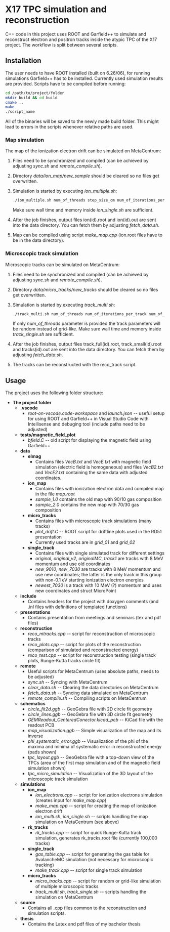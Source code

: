 # X17 TPC simulation and reconstruction
C++ code in this project uses ROOT and Garfield++ to simulate and reconstruct electron and positron tracks inside the atypic TPC of the X17 project. The workflow is split between several scripts.

## Installation
The user needs to have ROOT installed (built on 6.26/06), for running simulations Garfield++ has to be installed. Currently used simulation results are provided.
Scripts have to be compiled before running:

```bash
cd /path/to/project/folder
mkdir build && cd build
cmake ..
make
./script_name
```

All of the binaries will be saved to the newly made build folder. This might lead to errors in the scripts whenever relative paths are used.

### Map simulation
The map of the ionization electron drift can be simulated on MetaCentrum:
1. Files need to be synchronized and compiled (can be achieved by adjusting *sync.sh* and *remote_compile.sh*).
2. Directory *data/ion_map/new_sample* should be cleared so no files get overwritten.
3. Simulation is started by executing *ion_multiple.sh*:

    ```bash
    ./ion_multiple.sh num_of_threads step_size_cm num_of_iterations_per_electron
    ```
    Make sure wall time and memory inside *ion_single.sh* are sufficient.
4. After the job finishes, output files ion(id).root and ion(id).out are sent into the data directory. You can fetch them by adjusting *fetch_data.sh*.
5. Map can be compiled using script *make_map.cpp* (ion.root files have to be in the data directory).

### Microscopic track simulation
Microscopic tracks can be simulated on MetaCentrum:
1. Files need to be synchronized and compiled (can be achieved by adjusting *sync.sh* and *remote_compile.sh*).
2. Directory *data/micro_tracks/new_tracks* should be cleared so no files get overwritten.
3. Simulation is started by executing *track_multi.sh*:

    ```bash
    ./track_multi.sh num_of_threads num_of_iterations_per_track num_of_angle_bins num_of_energy_bins
    ```
    If only *num_of_threads* parameter is provided the track parameters will be random instead of grid-like. Make sure wall time and memory inside *track_single.sh* are sufficient.
4. After the job finishes, output files track_full(id).root, track_small(id).root and tracks(id).out are sent into the data directory. You can fetch them by adjusting *fetch_data.sh*.
5. The tracks can be reconstructed with the reco_track script.

## Usage
The project uses the following folder structure:
- **The project folder**
    - **.vscode**
        - *root-on-vscode.code-workspace* and *launch.json* -- useful setup for using ROOT and Garfield++ in Visual Studio Code with Intellisense and debuging tool (include paths need to be adjusted)
    - **tests/magnetic_field_plot**
        - *bfield.C* -- old script for displaying the magnetic field using Garfield++
    - **data**
        - **elmag**
            - Contains files *VecB.txt* and *VecE.txt* with magnetic field simulation (electric field is homogeneous) and files *VecB2.txt* and *VecE2.txt* containing the same data with adjusted coordinates.
        - **ion_map**
            - Contains files with ionization electron data and compiled map in the file *map.root*
            - *sample_1.0* contains the old map with 90/10 gas composition
            - *sample_2.0* contains the new map with 70/30 gas composition
        - **micro_tracks**
            - Contains files with microscopic track simulations (many tracks)
            - *plot_drift.C* -- ROOT script for driftline plots used in the RD51 presentation
            - Currently used tracks are in *grid_01* and *grid_02*
        - **single_track**
            - Contains files with single simulated track for different settings
            - *original*, *original_v2*, *originalMC*, *track1* are tracks with 8 MeV momentum and use old coordinates
            - *new_9010*, *new_7030* are tracks with 8 MeV momentum and use new coordinates; the latter is the only track in this group with non-0.1 eV starting ionization electron energies
            - *newest_7030* is a track with 10 MeV (?) momentum and uses new coordinates and struct MicroPoint
    - **include**
        - Contains headers for the project with doxygen comments (and .inl files with definitions of templated functions)
    - **presentations**
        - Contains presentation from meetings and seminars (tex and pdf files)
    - **reconstruction**
        - *reco_mtracks.cpp* -- script for reconstruction of microscopic tracks
        - *reco_plots.cpp* -- script for plots of the reconstruction (comparison of simulated and reconstructed energy)
        - *reco_test.cpp* -- script for reconstruction testing (single track plots, Runge-Kutta tracks circle fit)
    - **remote**
        - Useful scripts for MetaCentrum (uses absolute paths, needs to be adjusted)
        - *sync.sh* -- Syncing with MetaCentrum
        - *clear_data.sh* -- Clearing the data directories on MetaCentrum
        - *fetch_data.sh* -- Syncing data simulated on MetaCentrum
        - *remote_compile.sh* -- Compiling scripts on MetaCentrum
    - **schematics**
        - *circle_fit2d.ggb* -- GeoGebra file with 2D circle fit geometry
        - *circle_lines.ggb* -- GeoGebra file with 3D circle fit geometry
        - *GEMReadout_CenteredConector.kicad_pcb* -- KiCad file with the readout PCB
        - *map_visualization.ggb* -- Simple visualization of the map and its inverse
        - *phi_systematic_error.ggb* -- Visualization of the phi of the maxima and minima of systematic error in reconstructed energy (pads shown)
        - *tpc_layout.ggb* -- GeoGebra file with a top-down view of the TPCs (area of the first map simulation and of the magnetic field simulation shown)
        - *tpc_micro_simulation* -- Visualization of the 3D layout of the microscopic track simulation
    - **simulations**
        - **ion_map**
            - *ion_electrons.cpp* -- script for ionization electrons simulation (creates input for *make_map.cpp*)
            - *make_map.cpp* -- script for creating the map of ionization electron drift
            - *ion_multi.sh*, *ion_single.sh* -- scripts handling the map simulation on MetaCentrum (see above)
        - **rk_tracks**
            - *rk_tracks.cpp* -- script for quick Runge-Kutta track simulation, generates rk_tracks.root file (currently 100,000 tracks)
        - **single_track**
            - *gas_table.cpp* -- script for generating the gas table for AvalancheMC simulation (not necessary for microscopic tracking)
            - *make_track.cpp* -- script for single track simulation
        - **micro_tracks**
            - *micro_tracks.cpp* -- script for random or grid-like simulation of multiple microscopic tracks
            - *track_multi.sh*, *track_single.sh* -- scripts handling the simulation on MetaCentrum
    - **source**
        - Contains all .cpp files common to the reconstruction and simulation scripts.
    - **thesis**
        - Contains the Latex and pdf files of my bachelor thesis